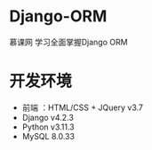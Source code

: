 # Django-ORM
慕课网 学习全面掌握Django ORM

# 开发环境
- 前端 ：HTML/CSS + JQuery v3.7
- Django v4.2.3
- Python v3.11.3
- MySQL 8.0.33